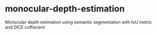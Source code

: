 # monocular-depth-estimation
Monocular depth estimation using semantic segmentation with IoU metric and DICE coffecient
